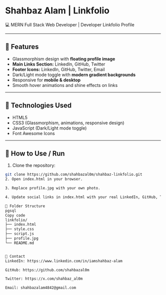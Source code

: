 # Shahbaz Alam | Linkfolio

💻 MERN Full Stack Web Developer | Developer Linkfolio Profile

---


## 🔹 Features
- Glassmorphism design with **floating profile image**  
- **Main Links Section:** LinkedIn, GitHub, Twitter  
- **Footer Icons:** LinkedIn, GitHub, Twitter, Email  
- Dark/Light mode toggle with **modern gradient backgrounds**  
- Responsive for **mobile & desktop**  
- Smooth hover animations and shine effects on links  

---

## 🔹 Technologies Used
- HTML5  
- CSS3 (Glassmorphism, animations, responsive design)  
- JavaScript (Dark/Light mode toggle)  
- Font Awesome Icons  

---

## 🔹 How to Use / Run
1. Clone the repository:
```bash
git clone https://github.com/shahbazal0m/shahbaz-linkfolio.git
2. Open index.html in your browser.

3. Replace profile.jpg with your own photo.

4. Update social links in index.html with your real LinkedIn, GitHub, Twitter URLs and your email.

🔹 Folder Structure
pgsql
Copy code
linkfolio/
├── index.html
├── style.css
├── script.js
├── profile.jpg
└── README.md


🔹 Contact
LinkedIn: https://www.linkedin.com/in/iamshahbaz-alam

GitHub: https://github.com/shahbazal0m

Twitter: https://x.com/shahbaz_al0m

Email: shahbazalam4842@gmail.com


